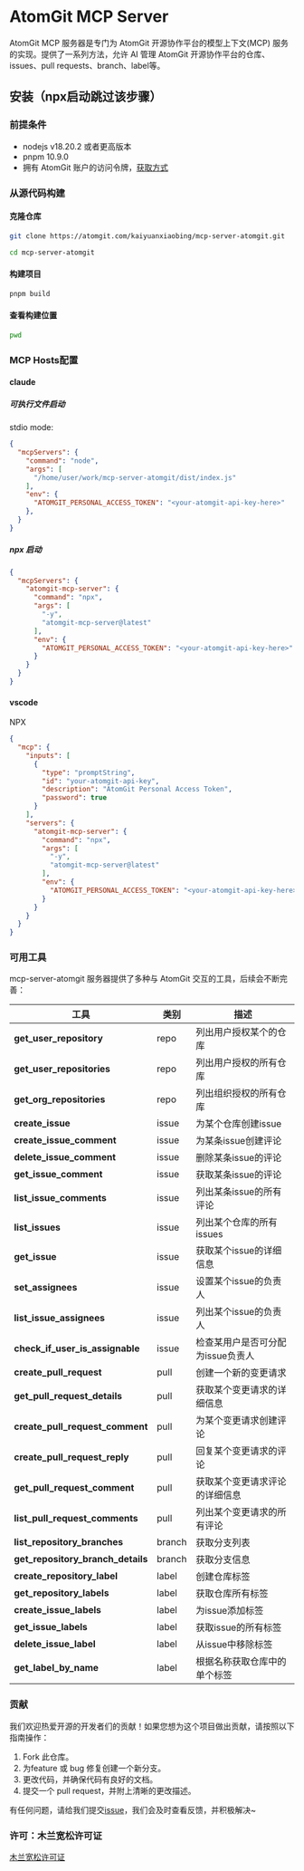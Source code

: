 # AtomGit MCP Server

AtomGit MCP 服务器是专门为 AtomGit 开源协作平台的模型上下文(MCP) 服务的实现。提供了一系列方法，允许 AI 管理 AtomGit 开源协作平台的仓库、issues、pull requests、branch、label等。


## 安装（npx启动跳过该步骤）

### 前提条件
- nodejs v18.20.2 或者更高版本
- pnpm 10.9.0
- 拥有 AtomGit 账户的访问令牌，[获取方式](https://docs.atomgit.com/user/pats)

### 从源代码构建

#### 克隆仓库
``` bash
git clone https://atomgit.com/kaiyuanxiaobing/mcp-server-atomgit.git

cd mcp-server-atomgit
```

#### 构建项目
```bash
pnpm build
```

#### 查看构建位置
```bash
pwd
```

### MCP Hosts配置

#### claude 
##### 可执行文件启动
stdio mode:
```json
{
  "mcpServers": {
    "command": "node",
    "args": [
      "/home/user/work/mcp-server-atomgit/dist/index.js"
    ],
    "env": {
      "ATOMGIT_PERSONAL_ACCESS_TOKEN": "<your-atomgit-api-key-here>"
    },
  }
}
```

##### npx 启动
```json
{
  "mcpServers": {
    "atomgit-mcp-server": {
      "command": "npx",
      "args": [
        "-y",
        "atomgit-mcp-server@latest"
      ],
      "env": {
        "ATOMGIT_PERSONAL_ACCESS_TOKEN": "<your-atomgit-api-key-here>"
      }
    }
  }
}
```
#### vscode

NPX
``` json
{
  "mcp": {
    "inputs": [
      {
        "type": "promptString",
        "id": "your-atomgit-api-key",
        "description": "AtomGit Personal Access Token",
        "password": true
      }
    ],
    "servers": {
      "atomgit-mcp-server": {
        "command": "npx",
        "args": [
          "-y",
          "atomgit-mcp-server@latest"
        ],
        "env": {
          "ATOMGIT_PERSONAL_ACCESS_TOKEN": "<your-atomgit-api-key-here>"
        }
      }
    }
  }
}
```


### 可用工具

mcp-server-atomgit 服务器提供了多种与 AtomGit 交互的工具，后续会不断完善：

| 工具                         | 类别           | 描述            |
|-----------------------------|-------------|------------------|
| **get_user_repository**     | repo         | 列出用户授权某个的仓库   |
| **get_user_repositories**   | repo         | 列出用户授权的所有仓库   |
| **get_org_repositories**    | repo         | 列出组织授权的所有仓库   |
| **create_issue**            | issue       | 为某个仓库创建issue     |
| **create_issue_comment**    | issue        | 为某条issue创建评论    |
| **delete_issue_comment**    | issue        | 删除某条issue的评论    |
| **get_issue_comment**       | issue        | 获取某条issue的评论    |
| **list_issue_comments**     | issue        | 列出某条issue的所有评论 |
| **list_issues**             | issue        | 列出某个仓库的所有issues |
| **get_issue**               | issue        | 获取某个issue的详细信息 |
| **set_assignees**           | issue        | 设置某个issue的负责人   |
| **list_issue_assignees**    | issue        | 列出某个issue的负责人   |
| **check_if_user_is_assignable** | issue    | 检查某用户是否可分配为issue负责人 |
| **create_pull_request**         | pull     | 创建一个新的变更请求            |
| **get_pull_request_details**    | pull     | 获取某个变更请求的详细信息      |
| **create_pull_request_comment** | pull     | 为某个变更请求创建评论          |
| **create_pull_request_reply**   | pull     | 回复某个变更请求的评论          |
| **get_pull_request_comment**    | pull     | 获取某个变更请求评论的详细信息  |
| **list_pull_request_comments**  | pull     | 列出某个变更请求的所有评论      |
| **list_repository_branches**    | branch   | 获取分支列表                 |
| **get_repository_branch_details** | branch  | 获取分支信息                 |
| **create_repository_label**       | label   | 创建仓库标签                 |
| **get_repository_labels**         |  label  | 获取仓库所有标签              |
| **create_issue_labels**           |  label  | 为issue添加标签              |
| **get_issue_labels**              | label   | 获取issue的所有标签           |
| **delete_issue_label**            |  label  | 从issue中移除标签             |
| **get_label_by_name**             |  label  | 根据名称获取仓库中的单个标签     |

### 贡献

我们欢迎热爱开源的开发者们的贡献！如果您想为这个项目做出贡献，请按照以下指南操作：

1. Fork 此仓库。
2. 为feature 或 bug 修复创建一个新分支。
3. 更改代码，并确保代码有良好的文档。
4. 提交一个 pull request，并附上清晰的更改描述。

有任何问题，请给我们提交[issue](https://atomgit.com/atomgit-open-source-ecosystem/atomgit-mcp-server/issues)，我们会及时查看反馈，并积极解决~

### 许可：木兰宽松许可证
[木兰宽松许可证](./license)